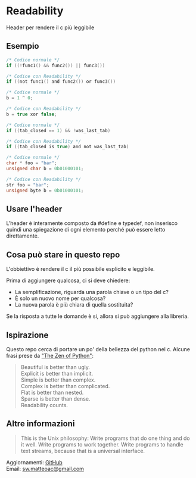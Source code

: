 # Readability #

Header per rendere il c più leggibile

## Esempio ##

```c
/* Codice normale */
if ((!func1() && func2()) || func3())

/* Codice con Readability */
if ((not func1() and func2()) or func3())

/* Codice normale */
b = 1 ^ 0;

/* Codice con Readability */
b = true xor false;

/* Codice normale */
if ((tab_closed == 1) && !was_last_tab)

/* Codice con Readability */
if ((tab_closed is true) and not was_last_tab)

/* Codice normale */
char * foo = "bar";
unsigned char b = 0b01000101;

/* Codice con Readability */
str foo = "bar";
unsigned byte b = 0b01000101;

```

## Usare l'header ##

L'header è interamente composto da \#define e typedef, non inserisco quindi una
spiegazione di ogni elemento perché può essere letto direttamente.


## Cosa può stare in questo repo ##

L'obbiettivo è rendere il c il più possibile esplicito e leggibile.

Prima di aggiungere qualcosa, ci si deve chiedere:

 * La semplificazione, riguarda una parola chiave o un tipo del c?  
 * È solo un nuovo nome per qualcosa?
 * La nuova parola è più chiara di quella sostituita?
 
Se la risposta a tutte le domande è si, allora si può aggiungere alla libreria.

## Ispirazione ##

Questo repo cerca di portare un po' della bellezza del python nel c.
Alcune frasi prese da ["The Zen of Python"](https://www.python.org/dev/peps/pep-0020/):

> Beautiful is better than ugly.  
  Explicit is better than implicit.  
  Simple is better than complex.  
  Complex is better than complicated.  
  Flat is better than nested.  
  Sparse is better than dense.  
  Readability counts.  

## Altre informazioni ##

> This is the Unix philosophy: Write programs that do one thing and do it well.
Write programs to work together. Write programs to handle text streams, because
that is a universal interface.

Aggiornamenti: [GitHub](https://github.com/matteoalessiocarrara/readability)  
Email: sw.matteoac@gmail.com
